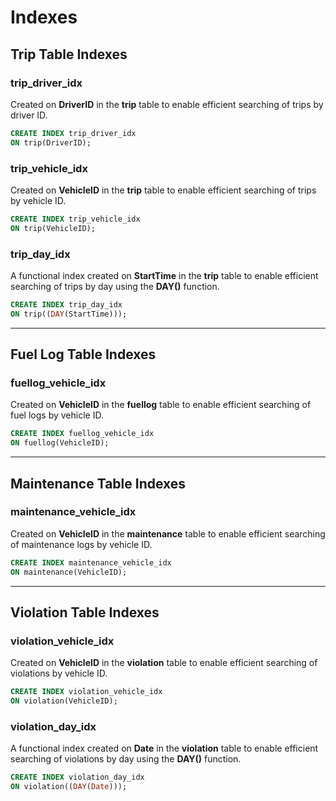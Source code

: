 
# Indexes

## Trip Table Indexes

### trip_driver_idx
Created on **DriverID** in the **trip** table to enable efficient searching of trips by driver ID.

```sql
CREATE INDEX trip_driver_idx
ON trip(DriverID);
```

### trip\_vehicle\_idx

Created on **VehicleID** in the **trip** table to enable efficient searching of trips by vehicle ID.

```sql
CREATE INDEX trip_vehicle_idx
ON trip(VehicleID);
```

### trip\_day\_idx

A functional index created on **StartTime** in the **trip** table to enable efficient searching of trips by day using the **DAY()** function.

```sql
CREATE INDEX trip_day_idx
ON trip((DAY(StartTime)));
```

---

## Fuel Log Table Indexes

### fuellog\_vehicle\_idx

Created on **VehicleID** in the **fuellog** table to enable efficient searching of fuel logs by vehicle ID.

```sql
CREATE INDEX fuellog_vehicle_idx
ON fuellog(VehicleID);
```

---

## Maintenance Table Indexes

### maintenance\_vehicle\_idx

Created on **VehicleID** in the **maintenance** table to enable efficient searching of maintenance logs by vehicle ID.

```sql
CREATE INDEX maintenance_vehicle_idx
ON maintenance(VehicleID);
```

---

## Violation Table Indexes

### violation\_vehicle\_idx

Created on **VehicleID** in the **violation** table to enable efficient searching of violations by vehicle ID.

```sql
CREATE INDEX violation_vehicle_idx
ON violation(VehicleID);
```

### violation\_day\_idx

A functional index created on **Date** in the **violation** table to enable efficient searching of violations by day using the **DAY()** function.

```sql
CREATE INDEX violation_day_idx
ON violation((DAY(Date)));
```
